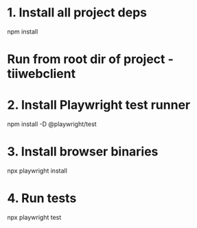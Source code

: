 # 1. Install all project deps
npm install


# Run from root dir of project - tiiwebclient
# 2. Install Playwright test runner
npm install -D @playwright/test

# 3. Install browser binaries
npx playwright install

# 4. Run tests
npx playwright test
